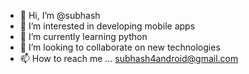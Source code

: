 - 👋 Hi, I’m @subhash
- 👀 I’m interested in developing mobile apps
- 🌱 I’m currently learning python
- 💞️ I’m looking to collaborate on new technologies
- 📫 How to reach me ... subhash4android@gmail.com

<!---
subhash4android/subhash4android is a ✨ special ✨ repository because its `README.md` (this file) appears on your GitHub profile.
You can click the Preview link to take a look at your changes.
--->
